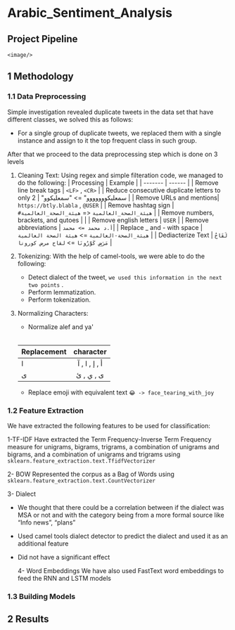 # Arabic_Sentiment_Analysis




## Project Pipeline

` <image/> `

## 1 Methodology

### 1.1 Data Preprocessing
Simple investigation revealed duplicate tweets in the data set that have different classes, we solved this as follows:
- For a single group of duplicate tweets, we replaced them with a single instance and assign to it the top frequent class in such group.

After that we proceed to the data preprocessing step which is done on 3 levels

1. Cleaning Text:
  Using regex and simple filteration code, we managed to do the following:
    | Processing             | Example          |
    | -------                |  ------          |
    | Remove line break tags | `<LF>` ,  `<CR>` |
    | Reduce consecutive duplicate letters to only 2 | "سمعليكووووووو" => "سمعليكوو |
    | Remove URLs and mentions| `https://btly.blabla` ,  `@USER` |
    | Remove hashtag sign | `#هيئة_الصحة_العالمية` <= `هيئة_الصحة_العالمية` |
    | Remove numbers, brackets, and qutoes  |     |
    | Remove english letters | `USER` |
    | Remove abbreviations  | `أ.د محمد => محمد`|
    | Replace _ and - with space | `هيئة_الصحة-العالمية` => `هيئة الصحة العالمية` |
    | Dediacterize Text | `لَقَاحُ مَرَضِ كَوَّرُونَا` => `لقاح مرض كورونا` |
    
2. Tokenizing:
  With the help of camel-tools, we were able to do the following:
    - Detect dialect of the tweet, `we used this information in the next two points` .
    - Perform lemmatization.
    - Perform tokenization.
3. Normalizing Characters:
    - Normalize alef and ya'
    <br>
    
    | Replacement   | character|
    | ------------- |:-------------:|
    | ا    | أ ,  إ , ا , آ |
    | ى     | ى , ي , ئ      |
    
    - Replace emoji with equivalent text `😂 -> face_tearing_with_joy`
### 1.2 Feature Extraction
We have extracted the following features to be used for classification:

   1-TF-IDF
Have extracted the Term Frequency-Inverse Term Frequency measure for unigrams, bigrams, trigrams, a combination of unigrams and bigrams, and a combination of unigrams and trigrams using `sklearn.feature_extraction.text.TfidfVectorizer` 
    
   2- BOW
Represented the corpus as a Bag of Words using `sklearn.feature_extraction.text.CountVectorizer`
    
   3- Dialect
- We thought that there could be a correlation between if the dialect was MSA or not and with the category being from a more formal source like “Info news”, “plans”
- Used camel tools dialect detector to predict the dialect and used it as an additional feature
- Did not have a significant effect
    
   4- Word Embeddings
We have also used FastText word embeddings to feed the RNN and LSTM models

### 1.3 Building Models

## 2 Results
